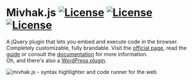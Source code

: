 
# Mivhak.js [![License](https://scrutinizer-ci.com/g/askupasoftware/mivhak.js/badges/build.png?b=master)](https://scrutinizer-ci.com/g/askupasoftware/wp-dynamic-css/build-status/master) [![License](https://scrutinizer-ci.com/g/askupasoftware/mivhak.js/badges/quality-score.png?b=master)](https://scrutinizer-ci.com/g/askupasoftware/wp-dynamic-css/build-status/master) [![License](https://img.shields.io/badge/license-GPL--3.0%2B-red.svg)](https://raw.githubusercontent.com/askupasoftware/wp-dynamic-css/master/LICENSE)

A jQuery plugin that lets you embed and execute code in the browser. Completely customizable, fully brandable. Visit the [official page](http://products.askupasoftware.com/mivhak-js/), read the [guide](http://products.askupasoftware.com/mivhak-js/guide/) or consult the [documentation](http://products.askupasoftware.com/mivhak-js/documentation/) for more information.  
Oh, and there's also a [WordPress plugin](https://wordpress.org/plugins/mivhak/).


![mivhak.js - syntax highlighter and code runner for the web](http://askupasoftware.com/wp-content/uploads/2014/01/mivhak.png)
